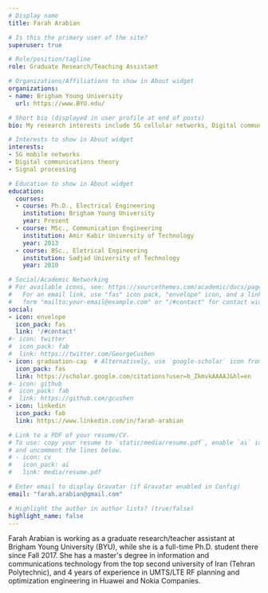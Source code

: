 ```yaml
---
# Display name
title: Farah Arabian

# Is this the primary user of the site?
superuser: true

# Role/position/tagline
role: Graduate Research/Teaching Assistant

# Organizations/Affiliations to show in About widget
organizations:
- name: Brigham Young University
  url: https://www.BYU.edu/

# Short bio (displayed in user profile at end of posts)
bio: My research interests include 5G cellular networks, Digital communication theory, and signal processing.

# Interests to show in About widget
interests:
- 5G mobile networks
- Digital communications theory
- Signal processing

# Education to show in About widget
education:
  courses:
  - course: Ph.D., Electrical Engineering
    institution: Brigham Young University
    year: Present
  - course: MSc., Communication Engineering
    institution: Amir Kabir University of Technology
    year: 2013
  - course: BSc., Eletrical Engineering
    institution: Sadjad University of Technology
    year: 2010

# Social/Academic Networking
# For available icons, see: https://sourcethemes.com/academic/docs/page-builder/#icons
#   For an email link, use "fas" icon pack, "envelope" icon, and a link in the
#   form "mailto:your-email@example.com" or "/#contact" for contact widget.
social:
- icon: envelope
  icon_pack: fas
  link: '/#contact'
#- icon: twitter
#  icon_pack: fab
#  link: https://twitter.com/GeorgeCushen
- icon: graduation-cap  # Alternatively, use `google-scholar` icon from `ai` icon pack
  icon_pack: fas
  link: https://scholar.google.com/citations?user=b_ZkmvkAAAAJ&hl=en
#- icon: github
#  icon_pack: fab
#  link: https://github.com/gcushen
- icon: linkedin
  icon_pack: fab
  link: https://www.linkedin.com/in/farah-arabian

# Link to a PDF of your resume/CV.
# To use: copy your resume to `static/media/resume.pdf`, enable `ai` icons in `params.toml`, 
# and uncomment the lines below.
# - icon: cv
#   icon_pack: ai
#   link: media/resume.pdf

# Enter email to display Gravatar (if Gravatar enabled in Config)
email: "farah.arabian@gmail.com"

# Highlight the author in author lists? (true/false)
highlight_name: false
---
```


Farah Arabian is working as a graduate research/teacher assistant at Brigham Young University (BYU), while she is a full-time Ph.D. student there since Fall 2017. She has a master's degree in information and communications technology from the top second university of Iran (Tehran Polytechnic), and 4 years of experience in UMTS/LTE RF planning and optimization engineering in Huawei and Nokia Companies.
